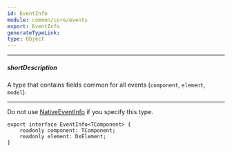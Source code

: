 ```yaml
---
id: EventInfo
module: common/core/events
export: EventInfo
generateTypeLink: 
type: Object
---
```

---
##### shortDescription
A type that contains fields common for all events (`component`, `element`, `model`).

---
Do not use [NativeEventInfo](/api-reference/40%20Common%20Types/13%20events/NativeEventInfo '/Documentation/ApiReference/Common_Types/events/#NativeEventInfo') if you specify this type.

    export interface EventInfo<TComponent> {
        readonly component: TComponent;
        readonly element: DxElement;
    }